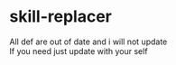 # skill-replacer
All def are out of date and i will not update<br>
If you need just update with your self 
